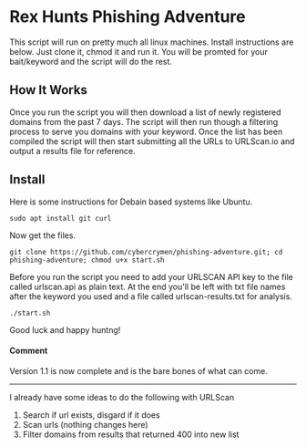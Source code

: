 # Rex Hunts Phishing Adventure

This script will run on pretty much all linux machines.
Install instructions are below. Just clone it, chmod it and run it.
You will be promted for your bait/keyword and the script will do the rest.

## How It Works

Once you run the script you will then download a list of newly registered domains from the past 7 days. The script will then run though a filtering process to serve you domains with your keyword. Once the list has been compiled the script will then start submitting all the URLs to URLScan.io and output a results file for reference.

## Install

Here is some instructions for Debain based systems like Ubuntu.

`sudo apt install git curl`

Now get the files.

`git clone https://github.com/cybercrymen/phishing-adventure.git; cd phishing-adventure; chmod u+x start.sh`

Before you run the script you need to add your URLSCAN API key to the file called urlscan.api as plain text.
At the end you'll be left with txt file names after the keyword you used and a file called urlscan-results.txt for analysis.

`./start.sh`

Good luck and happy huntng!

#### Comment

Version 1.1 is now complete and is the bare bones of what can come.
- - -
I already have some ideas to do the following with URLScan
1. Search if url exists, disgard if it does
2. Scan urls (nothing changes here)
3. Filter domains from results that returned 400 into new list
